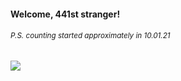#### Welcome, 441st stranger!

###### <sup>P.S. counting started approximately in 10.01.21</sup>

<img src="https://kraftwerk28.pp.ua/vcnt.png"></img>
